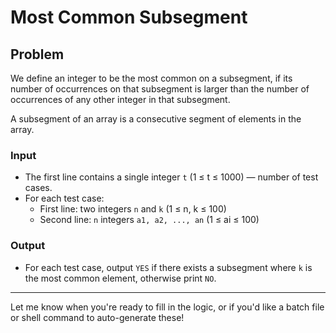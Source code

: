 # Most Common Subsegment

## Problem

We define an integer to be the most common on a subsegment, if its number of occurrences on that subsegment is larger than the number of occurrences of any other integer in that subsegment.

A subsegment of an array is a consecutive segment of elements in the array.

### Input

- The first line contains a single integer `t` (1 ≤ t ≤ 1000) — number of test cases.
- For each test case:
  - First line: two integers `n` and `k` (1 ≤ n, k ≤ 100)
  - Second line: `n` integers `a1, a2, ..., an` (1 ≤ ai ≤ 100)

### Output

- For each test case, output `YES` if there exists a subsegment where `k` is the most common element, otherwise print `NO`.

---

Let me know when you're ready to fill in the logic, or if you'd like a batch file or shell command to auto-generate these!
